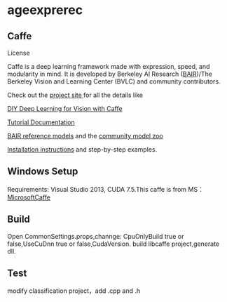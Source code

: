 # ageexprerec
## Caffe

License

Caffe is a deep learning framework made with expression, speed, and modularity in mind. It is developed by Berkeley AI Research ([BAIR](http://bair.berkeley.edu/))/The Berkeley Vision and Learning Center (BVLC) and community contributors.

Check out the [project site ](http://caffe.berkeleyvision.org/)for all the details like

[DIY Deep Learning for Vision with Caffe](https://docs.google.com/presentation/d/1UeKXVgRvvxg9OUdh_UiC5G71UMscNPlvArsWER41PsU/edit#slide=id.p)

[Tutorial Documentation](http://caffe.berkeleyvision.org/tutorial/)

[BAIR reference models](http://caffe.berkeleyvision.org/model_zoo.html) and the [community model zoo](https://github.com/BVLC/caffe/wiki/Model-Zoo)

[Installation instructions](http://caffe.berkeleyvision.org/installation.html)
and step-by-step examples.
## Windows Setup
Requirements: Visual Studio 2013, CUDA 7.5.This caffe is from MS：[MicrosoftCaffe](https://github.com/Microsoft/caffe)

## Build
 Open CommonSettings.props,channge: CpuOnlyBuild true or false,UseCuDnn true or false,CudaVersion.
 build libcaffe project,generate dll.
## Test
modify classification project，add .cpp and .h
